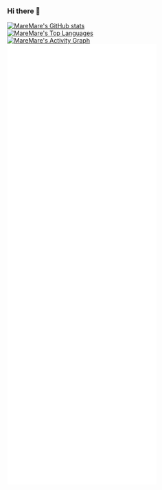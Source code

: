 ### Hi there 👋

<dl>
  <dt>
    <a href="https://github.com/anuraghazra/github-readme-stats"><img alt="MareMare's GitHub stats" src="https://github-readme-stats.vercel.app/api?username=MareMare&theme=github_dark&cache_seconds=14400&count_private=true&show_icons=true&hide=stars,contribs"></a>
  </dt>
  <dt>
    <a href="https://github.com/anuraghazra/github-readme-stats"><img alt="MareMare's Top Languages" src="https://github-readme-stats.vercel.app/api/top-langs/?username=MareMare&theme=github_dark&cache_seconds=14400&layout=compact&langs_count=10"></a>
  </dt>
  <dt>
    <a href="https://github.com/ashutosh00710/github-readme-activity-graph"><img alt="MareMare's Activity Graph" width="480px" src="https://github-readme-activity-graph.cyclic.app/graph?username=MareMare&theme=github-compact&height=600"></a>
  </dt>
  <dt>
    <a href="https://github.com/lowlighter/metrics"><img alt="MareMare's Metrics" src="github-metrics.svg"></a>
  </dt>
</dl>

<!--
<p align="left">
  <a href="https://github.com/anuraghazra/github-readme-stats"><img alt="MareMare's GitHub stats" src="https://github-readme-stats.vercel.app/api?username=MareMare&theme=github_dark&cache_seconds=14400&count_private=true&show_icons=true&hide=stars,contribs"></a>
  <a href="https://github.com/anuraghazra/github-readme-stats"><img alt="MareMare's Top Languages" src="https://github-readme-stats.vercel.app/api/top-langs/?username=MareMare&theme=github_dark&cache_seconds=14400&layout=compact&langs_count=10"></a>
  <a href="https://github.com/lowlighter/metrics"><img alt="MareMare's Metrics" src="github-metrics.svg"></a>
  <a href="https://github.com/ashutosh00710/github-readme-activity-graph"><img alt="MareMare's Activity Graph" width="480px" src="https://github-readme-activity-graph.cyclic.app/graph?username=MareMare&theme=github-compact&height=600"></a>
</p>
-->

<!-- ![](https://user-images.githubusercontent.com/807378/199817367-3d6e33d6-c308-47ae-8334-54c2ea68a763.gif) -->

<!-- ![](https://komarev.com/ghpvc/?username=MareMare) -->

<!--
[![MareMare's GitHub stats](https://github-readme-stats.vercel.app/api?username=MareMare&theme=github_dark&cache_seconds=14400&count_private=true&show_icons=true&hide=stars,contribs)](https://github.com/MareMare)

[![Top Langs](https://github-readme-stats.vercel.app/api/top-langs/?username=MareMare&theme=github_dark&cache_seconds=14400&layout=compact&langs_count=10)](https://github.com/MareMare)

[![📊 Metrics](/github-metrics.svg)](https://metrics.lecoq.io)

[![MareMare's github activity graph](https://github-readme-activity-graph.cyclic.app/graph?username=MareMare&theme=github-compact)](https://github.com/MareMare)
-->

<!-- 📊
### Hi there 👋

**MareMare/MareMare** is a ✨ _special_ ✨ repository because its `README.md` (this file) appears on your GitHub profile.
Here are some ideas to get you started:

- 🔭 I’m currently working on ...
- 🌱 I’m currently learning ...
- 👯 I’m looking to collaborate on ...
- 🤔 I’m looking for help with ...
- 💬 Ask me about ...
- 📫 How to reach me: ...
- 😄 Pronouns: ...
- ⚡ Fun fact: ...
-->

<!--
### Hi there 👋

- 👋 Hi, I’m @MareMare
- 👀 I’m interested in ...
- 🌱 I’m currently learning ...
- 💞️ I’m looking to collaborate on ...
- 📫 How to reach me ...
-->
